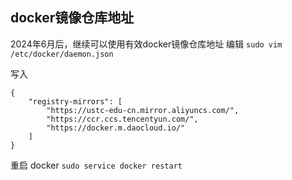 ## docker镜像仓库地址

2024年6月后，继续可以使用有效docker镜像仓库地址
编辑
`sudo vim /etc/docker/daemon.json`

写入

```
{
    "registry-mirrors": [
        "https://ustc-edu-cn.mirror.aliyuncs.com/",
        "https://ccr.ccs.tencentyun.com/",
        "https://docker.m.daocloud.io/"
    ]
}
```



重启 docker
`sudo service docker restart`
